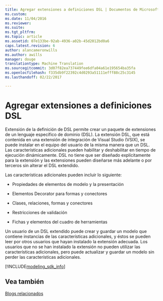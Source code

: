```yaml
---
title: Agregar extensiones a definiciones DSL | Documentos de Microsoft
ms.custom: 
ms.date: 11/04/2016
ms.reviewer: 
ms.suite: 
ms.tgt_pltfrm: 
ms.topic: article
ms.assetid: 07e133be-92ab-4936-a02b-45d2012bd0a6
caps.latest.revision: 6
author: alancameronwills
ms.author: awills
manager: douge
translationtype: Machine Translation
ms.sourcegitcommit: 3d07f82ea737449fee6dfa04a61e195654ba35fa
ms.openlocfilehash: f335db9f22392c4d0293a51111efff88c25c3145
ms.lasthandoff: 02/22/2017

---
```

# <a name="adding-extensions-to-dsl-definitions"></a>Agregar extensiones a definiciones DSL
Extensión de la definición de DSL permite crear un paquete de extensiones de un lenguaje específico de dominio (DSL). La extensión DSL, que está contenida en una extensión de integración de Visual Studio (VSIX), se puede instalar en el equipo del usuario de la misma manera que un DSL. Las características adicionales pueden habilitar y deshabilitar en tiempo de ejecución dinámicamente. DSL no tiene que ser diseñado explícitamente para la extensión y las extensiones pueden diseñarse más adelante o por terceros sin alterar el DSL extendido.  
  
 Las características adicionales pueden incluir lo siguiente:  
  
-   Propiedades de elementos de modelo y la presentación  
  
-   Elementos Decorator para formas y conectores  
  
-   Clases, relaciones, formas y conectores  
  
-   Restricciones de validación  
  
-   Fichas y elementos del cuadro de herramientas  
  
 Un usuario de un DSL extendido puede crear y guardar un modelo que contiene instancias de las características adicionales, y éstos se pueden leer por otros usuarios que hayan instalado la extensión adecuada. Los usuarios que no se han instalado la extensión no pueden utilizar las características adicionales, pero puede actualizar y guardar un modelo sin perder las características adicionales.  

[!INCLUDE[modeling_sdk_info](includes/modeling_sdk_info.md)]

## <a name="see-also"></a>Vea también  
 [Blogs relacionados](https://blogs.msdn.microsoft.com/visualstudioalm/tag/code-index/)

